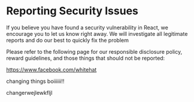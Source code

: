 # Reporting Security Issues

If you believe you have found a security vulnerability in React, we encourage you to let us know right away. We will investigate all legitimate reports and do our best to quickly fix the problem

Please refer to the following page for our responsible disclosure policy, reward guidelines, and those things that should not be reported:

https://www.facebook.com/whitehat

changing things boiiiiii!!

changerwejlewkfljl